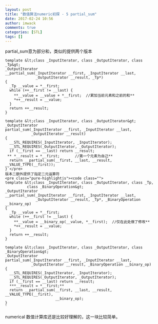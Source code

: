 ```yaml
---
layout: post
title: "数值算法numeric初探 - 5 partial_sum"
date: 2017-02-24 10:56
author: imwack
comments: true
categories: [STL]
tags: []
---
```

partial_sum意为部分和，类似的提供两个版本


 
    template &lt;class _InputIterator, class _OutputIterator, class _Tp&gt;
    _OutputIterator 
    __partial_sum(_InputIterator __first, _InputIterator __last,
                  _OutputIterator __result, _Tp*)
    {
      _Tp __value = *__first;
      while (++__first != __last) {
        **__value = __value + *__first;  //累加当前元素和之前的和**
        *++__result = __value;
      }
      return ++__result;
    }
    
    template &lt;class _InputIterator, class _OutputIterator&gt;
    _OutputIterator 
    partial_sum(_InputIterator __first, _InputIterator __last,
                _OutputIterator __result)
    {
      __STL_REQUIRES(_InputIterator, _InputIterator);
      __STL_REQUIRES(_OutputIterator, _OutputIterator);
      if (__first == __last) return __result;
     ** *__result = *__first;       //第一个元素为自己**
      return __partial_sum(__first, __last, __result, __VALUE_TYPE(__first));
    }`</pre>
    版本二额外提供了指定二元运算符
    <pre class="pure-highlightjs"><code class="">
    template &lt;class _InputIterator, class _OutputIterator, class _Tp,
              class _BinaryOperation&gt;
    _OutputIterator 
    __partial_sum(_InputIterator __first, _InputIterator __last, 
                  _OutputIterator __result, _Tp*, _BinaryOperation __binary_op)
    {
      _Tp __value = *__first;
      while (++__first != __last) {
        **__value = __binary_op(__value, *__first);  //仅在此处做了修改**
        *++__result = __value;
      }
      return ++__result;
    }
    
    template &lt;class _InputIterator, class _OutputIterator, class _BinaryOperation&gt;
    _OutputIterator 
    partial_sum(_InputIterator __first, _InputIterator __last,
                _OutputIterator __result, _BinaryOperation __binary_op)
    {
      __STL_REQUIRES(_InputIterator, _InputIterator);
      __STL_REQUIRES(_OutputIterator, _OutputIterator);
      if (__first == __last) return __result;
      ***__result = *__first;**
      return __partial_sum(__first, __last, __result, __VALUE_TYPE(__first), 
                           __binary_op);
    }
    `

numerical 数值计算库还是比较好理解的，这一块比较简单。
